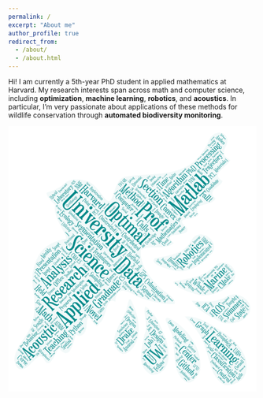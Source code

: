 ```yaml
---
permalink: /
excerpt: "About me"
author_profile: true
redirect_from: 
  - /about/
  - /about.html
---
```


Hi! I am currently a 5th-year PhD student in applied mathematics at Harvard. My research interests span across math and computer science, including **optimization**, **machine learning**, **robotics**, and **acoustics**. In particular, I’m very passionate about applications of these methods for wildlife conservation through **automated biodiversity monitoring**.

![](/images/wordbird.png)


